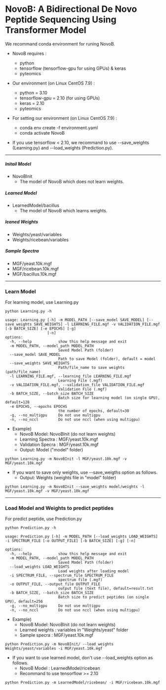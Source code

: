 # NovoB: A Bidirectional De Novo Peptide Sequencing Using Transformer Model

We recommand conda environment for runing NovoB.<p>
- NovoB requires :
  - python
  - tensorflow (tensorflow-gpu for using GPUs) & keras
  - pyteomics

- Our environment (on Linux CentOS 7.9) :
  - python = 3.10
  - tensorflow-gpu = 2.10 (for using GPUs)
  - keras = 2.10
  - pyteomics

- For setting our environment (on Linux CentOS 7.9) :
  - conda env create -f environment.yaml
  - conda activate NovoB

- If you use tensorflow < 2.10, we recommand to use --save_weights (Learning.py) and --load_weights (Prediction.py).

***

##### Initail Model
- NovoBInit
  - The model of NovoB which does not learn weights.
##### Learned Model
- LearnedModel/bacillus
  - The model of NovoB which learns weights.
##### leaned Weights
- Weights/yeast/variables
- Weights/ricebean/variables
##### Sample Spectra 
- MGF/yeast.10k.mgf
- MGF/ricebean.10k.mgf
- MGF/bacillus.10k.mgf

***

### Learn Model
For learning model, use Learning.py

```
python Learning.py -h

usage: Learning.py [-h] -m MODEL_PATH [--save_model SAVE_MODEL] [--save_weights SAVE_WEIGHTS] -l LEARNING_FILE.mgf -v VALIDATION_FILE.mgf [-b BATCH_SIZE] [-e EPOCHS] [-g]
                   [-n]
options:
  -h, --help            show this help message and exit
  -m MODEL_PATH, --model_path MODEL_PATH
                        Saved Model Path (folder)
  --save_model SAVE_MODEL
                        Path to save Model (folder), default = model
  --save_weights SAVE_WEIGHTS
                        Path/file_name to save weights (path/file_name)
  -l LEARNING_FILE.mgf, --learning_file LEARNING_FILE.mgf
                        Learning File (.mgf)
  -v VALIDATION_FILE.mgf, --validation_file VALIDATION_FILE.mgf
                        Validation File (.mgf)
  -b BATCH_SIZE, --batch_size BATCH_SIZE
                        Batch size for learning model (on single GPU), default=128
  -e EPOCHS, --epochs EPOCHS
                        the number of epochs, default=30
  -g, --no_multigpu     Do not use multigpu
  -n, --no_nccl         Do not use nccl (when using multigpu)
```

- Example)
  - NovoB Model: NovoBInit (do not learn weights)
  - Learning Spectra : MGF/yeast.10k.mgf
  - Validation Specra : MGF/yeast.10k.mgf
  - Output: Model ("model" folder)
```
python Learning.py -m NovoBInit -l MGF/yeast.10k.mgf -v MGF/yeast.10k.mgf
```

- If you want to save only weights, use --save_weigths option as follows.
  - Output: Weights (weights file in "model" folder)
```
python Learning.py -m NovoBInit --save_weights model/weights -l MGF/yeast.10k.mgf -v MGF/yeast.10k.mgf
```


***

### Load Model and Weights to predict peptides
For predict peptide, use Prediction.py

```
python Prediction.py -h

usage: Prediction.py [-h] -m MODEL_PATH [--load_weights LOAD_WEIGHTS] -i SPECTRUM_FILE [-o OUTPUT_FILE] [-b BATCH_SIZE] [-g] [-n]

options:
  -h, --help            show this help message and exit
  -m MODEL_PATH, --model_path MODEL_PATH
                        Saved Model Path (folder)
  --load_weights LOAD_WEIGHTS
                        Load weights after loading model
  -i SPECTRUM_FILE, --spectrum_file SPECTRUM_FILE
                        spectrum file (.mgf)
  -o OUTPUT_FILE, --output_file OUTPUT_FILE
                        output file (text file), default=result.txt
  -b BATCH_SIZE, --batch_size BATCH_SIZE
                        Batch size to predict peptides (on single GPU), default=256
  -g, --no_multigpu     Do not use multigpu
  -n, --no_nccl         Do not use nccl (when using multigpu)
```

- Example)
  - NovoB Model: NovoBInit (do not learn weights)
  - Learned weights : variables in "Weights/yeast" folder
  - Sample specra : MGF/yeast.10k.mgf
```
python Prediction.py -m NovoBInit/ --load_weights Weights/yeast/variables -i MGF/yeast.10k.mgf
```

- If you want to use learned model, don't use --load_weights option as follows.
  - NovoB Model : LearnedModel/ricebean
  - Recommand to use tensorflow >= 2.10
```
python Prediction.py -m LearnedModel/ricebean/ -i MGF/ricebean.10k.mgf
```
